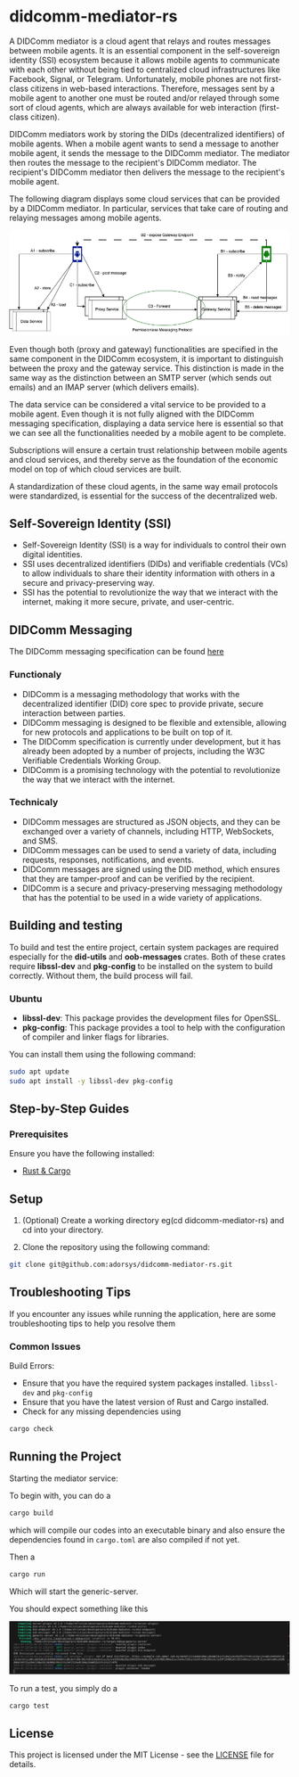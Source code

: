 # didcomm-mediator-rs

A DIDComm mediator is a cloud agent that relays and routes messages between mobile agents. It is an essential component in the self-sovereign identity (SSI) ecosystem because it allows mobile agents to communicate with each other without being tied to centralized cloud infrastructures like Facebook, Signal, or Telegram. Unfortunately, mobile phones are not first-class citizens in web-based interactions. Therefore, messages sent by a mobile agent to another one must be routed and/or relayed through some sort of cloud agents, which are always available for web interaction (first-class citizen).

DIDComm mediators work by storing the DIDs (decentralized identifiers) of mobile agents. When a mobile agent wants to send a message to another mobile agent, it sends the message to the DIDComm mediator. The mediator then routes the message to the recipient's DIDComm mediator. The recipient's DIDComm mediator then delivers the message to the recipient's mobile agent.

The following diagram displays some cloud services that can be provided by a DIDComm mediator. In particular, services that take care of routing and relaying messages among mobile agents.

![sample cloud services](./mediator-server/docs/basic-arch.png)

Even though both (proxy and gateway) functionalities are specified in the same component in the DIDComm ecosystem, it is important to distinguish between the proxy and the gateway service. This distinction is made in the same way as the distinction between an SMTP server (which sends out emails) and an IMAP server (which delivers emails).

The data service can be considered a vital service to be provided to a mobile agent. Even though it is not fully aligned with the DIDComm messaging specification, displaying a data service here is essential so that we can see all the functionalities needed by a mobile agent to be complete.

Subscriptions will ensure a certain trust relationship between mobile agents and cloud services, and thereby serve as the foundation of the economic model on top of which cloud services are built.

A standardization of these cloud agents, in the same way email protocols were standardized, is essential for the success of the decentralized web.

## Self-Sovereign Identity (SSI)

* Self-Sovereign Identity (SSI) is a way for individuals to control their own digital identities.
* SSI uses decentralized identifiers (DIDs) and verifiable credentials (VCs) to allow individuals to share their identity information with others in a secure and privacy-preserving way.
* SSI has the potential to revolutionize the way that we interact with the internet, making it more secure, private, and user-centric.

## DIDComm Messaging

The DIDComm messaging specification can be found [here](https://identity.foundation/didcomm-messaging/spec/)

### Functionaly

* DIDComm is a messaging methodology that works with the decentralized identifier (DID) core spec to provide private, secure interaction between parties.
* DIDComm messaging is designed to be flexible and extensible, allowing for new protocols and applications to be built on top of it.
* The DIDComm specification is currently under development, but it has already been adopted by a number of projects, including the W3C Verifiable Credentials Working Group.
* DIDComm is a promising technology with the potential to revolutionize the way that we interact with the internet.

### Technicaly

* DIDComm messages are structured as JSON objects, and they can be exchanged over a variety of channels, including HTTP, WebSockets, and SMS.
* DIDComm messages can be used to send a variety of data, including requests, responses, notifications, and events.
* DIDComm messages are signed using the DID method, which ensures that they are tamper-proof and can be verified by the recipient.
* DIDComm is a secure and privacy-preserving messaging methodology that has the potential to be used in a wide variety of applications.

## Building and testing

To build and test the entire project, certain system packages are required especially for the **did-utils** and **oob-messages** crates. Both of these crates require **libssl-dev** and **pkg-config** to be installed on the system to build correctly. Without them, the build process will fail.

### Ubuntu

* **libssl-dev**: This package provides the development files for OpenSSL.
* **pkg-config**: This package provides a tool to help with the configuration of compiler and linker flags for libraries.  

You can install them using the following command:

```sh
sudo apt update
sudo apt install -y libssl-dev pkg-config
```

## Step-by-Step Guides

### Prerequisites
Ensure you have the following installed:
 * [Rust & Cargo](https://www.rust-lang.org/tools/install)

## Setup
1. (Optional) Create a working directory eg(cd didcomm-mediator-rs) and cd into your directory.

 2. Clone the repository using the following command:
```sh
git clone git@github.com:adorsys/didcomm-mediator-rs.git
```

## Troubleshooting Tips
If you encounter any issues while running the application, here are some troubleshooting tips to help you resolve them
 
 ### Common Issues

   Build Errors:
  * Ensure that you have the required system packages installed. `libssl-dev` and `pkg-config` 
  * Ensure that you have the latest version of Rust and Cargo installed.
  * Check for any missing dependencies using 
```sh
cargo check
```

## Running the Project
 Starting the mediator service:
 
To begin with, you can do a 
```sh
cargo build
```
which will compile our codes into an executable binary and also ensure the dependencies found in `cargo.toml` are also compiled if not yet. 

Then a 
```sh
cargo run
```
Which will start the generic-server.

You should expect something like this 

![image](readme.png)

To run a test, you simply do a 
```sh
cargo test
```
## License
This project is licensed under the MIT License - see the [LICENSE](LICENSE) file for details.
